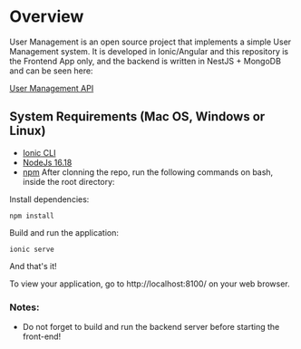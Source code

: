 # Overview

User Management is an open source project that implements a simple User Management system. It is developed in Ionic/Angular and this repository is the Frontend App only, and the backend is written in NestJS + MongoDB and can be seen here:

[User Management API](https://github.com/paduanton/user-management-api)

## System Requirements (Mac OS, Windows or Linux)
* [Ionic CLI](https://ionicframework.com/docs/reference/release-notes#7.0.0)
* [NodeJs 16.18](https://nodejs.org/en)
* [npm](https://www.npmjs.com/)
After clonning the repo, run the following commands on bash, inside the root directory:

Install dependencies:
```
npm install
```

Build and run the application:
```
ionic serve
```

And that's it!

To view your application, go to http://localhost:8100/ on your web browser.

### Notes:

- Do not forget to build and run the backend server before starting the front-end!